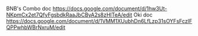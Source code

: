 BNB's
Combo doc
https://docs.google.com/document/d/1hw3Ut-NKpmCx2et7QfyFgsbdkRaaJbCByA2s8zHlTeA/edit
Oki doc
https://docs.google.com/document/d/1VMM1XUubhDn6LfLzp31sOYFsFczlFQPPwhbWBrNxruM/edit
